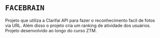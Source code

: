 # `FACEBRAIN`

Projeto que utiliza a Clarifai API para fazer o reconhecimento facil de fotos via URL. Além disso o projeto cria um ranking de atividade dos usuários.
Projeto desenvolvido ao longo do curso ZTM.




